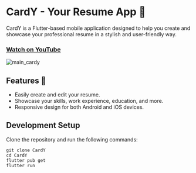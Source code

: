 # CardY - Your Resume App 📄


CardY is a Flutter-based mobile application designed to help you create and showcase your professional resume in a stylish and user-friendly way.
### [Watch on YouTube](https://youtu.be/VZdhPl6oexY)
![main_cardy](https://github.com/AmirBayat0/CardY_Fluttter-Resume-App/assets/91388754/76d0b325-c02b-4144-9343-167f841cb7a0)

## Features 🌟

- Easily create and edit your resume.
- Showcase your skills, work experience, education, and more.
- Responsive design for both Android and iOS devices.

## Development Setup
Clone the repository and run the following commands:

   ```
   git clone CardY
   cd CardY
   flutter pub get
   flutter run
   ```
